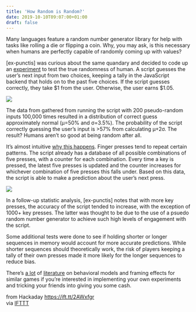 ```yaml
---
title: 'How Random is Random?'
date: 2019-10-10T09:07:00+01:00
draft: false
---
```


Many languages feature a random number generator library for help with tasks like rolling a die or flipping a coin. Why, you may ask, is this necessary when humans are perfectly capable of randomly coming up with values?

\[ex-punctis\] was curious about the same quandary and decided to code up an [experiment](https://github.com/ex-punctis/not-so-random) to test the true randomness of human. A script guesses the user’s next input from two choices, keeping a tally in the JavaScript backend that holds on to the past five choices. If the script guesses correctly, they take $1 from the user. Otherwise, the user earns $1.05.

![](https://hackaday.com/wp-content/uploads/2019/10/Screen-Shot-2019-10-09-at-1.34.18-AM.png?w=250)

The data from gathered from running the script with 200 pseudo-random inputs 100,000 times resulted in a distribution of correct guess approximately normal (µ=50% and σ=3.5%). The probability of the script correctly guessing the user’s input is >57% from calculating µ+2σ. The result? Humans aren’t so good at being random after all.

It’s almost intuitive [why this happens](https://www.expunctis.com/2019/03/07/Not-so-random.html). Finger presses tend to repeat certain patterns. The script already has a database of all possible combinations of five presses, with a counter for each combination. Every time a key is pressed, the latest five presses is updated and the counter increases for whichever combination of five presses this falls under. Based on this data, the script is able to make a prediction about the user’s next press.

![](https://hackaday.com/wp-content/uploads/2019/10/random-numbers-graph.png?w=400)

In a follow-up statistic analysis, \[ex-punctis\] notes that with more key presses, the accuracy of the script tended to increase, with the exception of 1000+ key presses. The latter was thought to be due to the use of a psuedo random number generator to achieve such high levels of engagement with the script.

Some additional tests were done to see if holding shorter or longer sequences in memory would account for more accurate predictions. While shorter sequences should theoretically work, the risk of players keeping a tally of their own presses made it more likely for the longer sequences to reduce bias.

There’s [a lot](http://arielrubinstein.tau.ac.il/papers/84.pdf) of [literature](http://people.ischool.berkeley.edu/~nick/aaronson-oracle/) on behavioral models and framing effects for similar games if you’re interested in implementing your own experiments and tricking your friends into giving you some cash.

  
  
from Hackaday https://ift.tt/2AWxfgr  
via [IFTTT](https://ifttt.com/?ref=da&site=blogger)